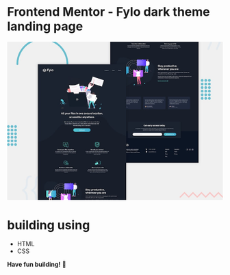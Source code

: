# Frontend Mentor - Fylo dark theme landing page

![Design preview for the Fylo dark theme landing page challenge](./design/desktop-preview.jpg)

# building using 
<ul>
  <li>
    HTML
  </li>
  <li>
    CSS
  </li>
</ul>













**Have fun building!** 🚀
